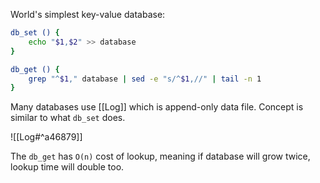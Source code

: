 World's simplest key-value database:

```bash
db_set () {
	echo "$1,$2" >> database
}

db_get () {
	grep "^$1," database | sed -e "s/^$1,//" | tail -n 1
}
```

Many databases use [[Log]] which is append-only data file. Concept is similar to what `db_set` does.

![[Log#^a46879]]

The `db_get`  has  `O(n)` cost of lookup, meaning if database will grow twice, lookup time will  double too.

